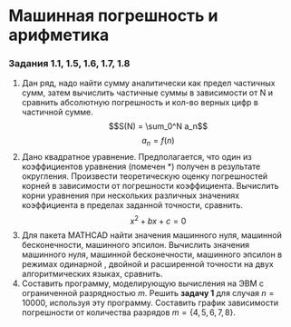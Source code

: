 # Машинная погрешность и арифметика

### Задания 1.1, 1.5, 1.6, 1.7, 1.8

1. Дан ряд, надо найти сумму аналитически как предел частичных сумм, затем вычислить частичные суммы в зависимости от N и сравнить абсолютную погрешность и кол-во верных цифр в частичной сумме.
   $$S(N) = \sum_0^N a_n$$
   $$a_n = f(n)$$
2. Дано квадратное уравнение. Предполагается, что один из коэффициентов уравнения (помечен $*$) получен в результате округления. Произвести теоретическую оценку погрешностей корней в зависимости от погрешности коэффициента. Вычислить корни уравнения при нескольких различных значениях коэффициента в пределах заданной точности, сравнить.
    $$x^2+bx+c = 0$$
3. Для пакета MATHCAD найти значения машинного нуля, машинной бесконечности, машинного эпсилон. Вычислить значения машинного нуля, машинной бесконечности, машинного эпсилон в режимах одинарной , двойной и расширенной точности на двух алгоритмических языках, сравнить.
4. Составить программу, моделирующую вычисления на ЭВМ с ограниченной разрядностью $m$. Решить **задачу 1** для случая $n=10000$, используя эту программу. Составить график зависимости погрешности от количества разрядов $m = \{4, 5, 6, 7, 8\}$.
